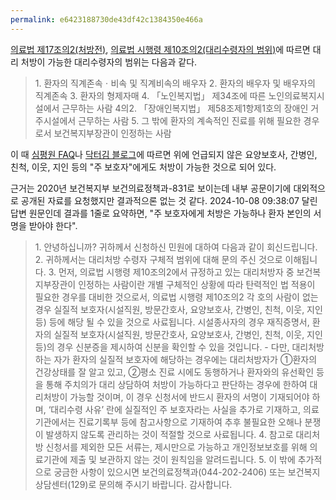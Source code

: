 ```yaml
---
permalink: e6423188730de43df42c1384350e466a
---
```

[의료법 제17조의2(처방전)](https://www.law.go.kr/법령/의료법/제17조의2), [의료법 시행령 제10조의2(대리수령자의 범위)](https://www.law.go.kr/법령/의료법시행령/제10조의2)에 따르면 대리 처방이 가능한 대리수령자의 범위는 다음과 같다.

> 1\. 환자의 직계존속ㆍ비속 및 직계비속의 배우자
> 2\. 환자의 배우자 및 배우자의 직계존속
> 3\. 환자의 형제자매
> 4\. 「노인복지법」 제34조에 따른 노인의료복지시설에서 근무하는 사람
> 4의2\. 「장애인복지법」 제58조제1항제1호의 장애인 거주시설에서 근무하는 사람
> 5\. 그 밖에 환자의 계속적인 진료를 위해 필요한 경우로서 보건복지부장관이 인정하는 사람

이 때 [심평원 FAQ](https://www.hira.or.kr/bbsDummy.do?brdBltNo=47067&brdScnBltNo=4&pgmid=HIRAA010006011200)나 [닥터김 블로그](https://blog.naver.com/39954/221824698916)에 따르면 위에 언급되지 않은 요양보호사, 간병인, 친척, 이웃, 지인 등의 "주 보호자"에게도 처방이 가능한 것으로 되어 있다.

근거는 2020년 보건복지부 보건의료정책과-831로 보이는데 내부 공문이기에 대외적으로 공개된 자료를 요청했지만 결과적으론 없는 것 같다.
2024-10-08 09:38:07 달린 답변 원문인데 결과를 1줄로 요약하면, "주 보호자에게 처방은 가능하나 환자 본인의 서명을 받아야 한다".

> 1\. 안녕하십니까? 귀하께서 신청하신 민원에 대하여 다음과 같이 회신드립니다.
> 2\. 귀하께서는 대리처방 수령자 구체적 범위에 대해 문의 주신 것으로 이해됩니다.
> 3\. 먼저, 의료법 시행령 제10조의2에서 규정하고 있는 대리처방자 중 보건복지부장관이 인정하는 사람이란 개별 구체적인 상황에 따라 탄력적인 법 적용이 필요한 경우를 대비한 것으로서, 의료법 시행령 제10조의2 각 호의 사람이 없는 경우 실질적 보호자(시설직원, 방문간호사, 요양보호사, 간병인, 친척, 이웃, 지인 등) 등에 해당 될 수 있을 것으로 사료됩니다. 시설종사자의 경우 재직증명서, 환자의 실질적 보호자(시설직원, 방문간호사, 요양보호사, 간병인, 친척, 이웃, 지인 등)의 경우 신분증을 제시하여 신분을 확인할 수 있을 것입니다.
> \- 다만, 대리처방하는 자가 환자의 실질적 보호자에 해당하는 경우에는 대리처방자가 ①환자의 건강상태를 잘 알고 있고, ②평소 진료 시에도 동행하거나 환자와의 유선확인 등을 통해 주치의가 대리 상담하여 처방이 가능하다고 판단하는 경우에 한하여 대리처방이 가능할 것이며, 이 경우 신청서에 반드시 환자의 서명이 기재되어야 하며, ‘대리수령 사유’ 란에 실질적인 주 보호자라는 사실을 추가로 기재하고, 의료기관에서는 진료기록부 등에 참고사항으로 기재하여 추후 불필요한 오해나 분쟁이 발생하지 않도록 관리하는 것이 적절할 것으로 사료됩니다.
> 4\. 참고로 대리처방 신청서를 제외한 모든 서류는, 제시만으로 가능하고 개인정보보호를 위해 의료기관에 제출 및 보관하지 않는 것이 원칙임을 알려드립니다.
> 5\. 이 밖에 추가적으로 궁금한 사항이 있으시면 보건의료정책과(044-202-2406) 또는 보건복지상담센터(129)로 문의해 주시기 바랍니다. 감사합니다. 
